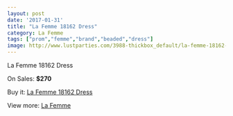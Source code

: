 ```yaml
---
layout: post
date: '2017-01-31'
title: "La Femme 18162 Dress"
category: La Femme
tags: ["prom","femme","brand","beaded","dress"]
image: http://www.lustparties.com/3988-thickbox_default/la-femme-18162-dress.jpg
---
```

La Femme 18162 Dress

On Sales: **$270**
<a href="https://www.lustparties.com/en/la-femme/1321-la-femme-18162-dress.html"><amp-img layout="responsive" width="600" height="600" src="//www.lustparties.com/3988-thickbox_default/la-femme-18162-dress.jpg" alt="La Femme 18162 Dress 0" /></a>
<a href="https://www.lustparties.com/en/la-femme/1321-la-femme-18162-dress.html"><amp-img layout="responsive" width="600" height="600" src="//www.lustparties.com/3991-thickbox_default/la-femme-18162-dress.jpg" alt="La Femme 18162 Dress 1" /></a>
<a href="https://www.lustparties.com/en/la-femme/1321-la-femme-18162-dress.html"><amp-img layout="responsive" width="600" height="600" src="//www.lustparties.com/3990-thickbox_default/la-femme-18162-dress.jpg" alt="La Femme 18162 Dress 2" /></a>
<a href="https://www.lustparties.com/en/la-femme/1321-la-femme-18162-dress.html"><amp-img layout="responsive" width="600" height="600" src="//www.lustparties.com/3989-thickbox_default/la-femme-18162-dress.jpg" alt="La Femme 18162 Dress 3" /></a>

Buy it: [La Femme 18162 Dress](https://www.lustparties.com/en/la-femme/1321-la-femme-18162-dress.html "La Femme 18162 Dress")

View more: [La Femme](https://www.lustparties.com/en/4-la-femme "La Femme")